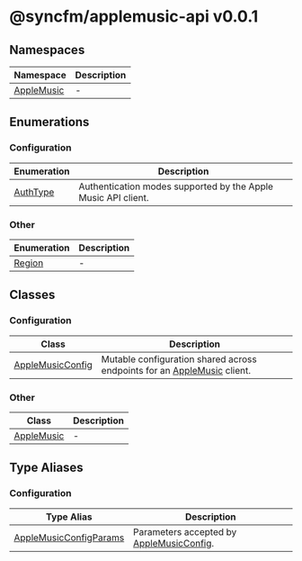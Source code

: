 # @syncfm/applemusic-api v0.0.1

## Namespaces

| Namespace | Description |
| ------ | ------ |
| [AppleMusic](@syncfm/namespaces/AppleMusic/index.md) | - |

## Enumerations

### Configuration

| Enumeration | Description |
| ------ | ------ |
| [AuthType](enumerations/AuthType.md) | Authentication modes supported by the Apple Music API client. |

### Other

| Enumeration | Description |
| ------ | ------ |
| [Region](enumerations/Region.md) | - |

## Classes

### Configuration

| Class | Description |
| ------ | ------ |
| [AppleMusicConfig](classes/AppleMusicConfig.md) | Mutable configuration shared across endpoints for an [AppleMusic](classes/AppleMusic.md) client. |

### Other

| Class | Description |
| ------ | ------ |
| [AppleMusic](classes/AppleMusic.md) | - |

## Type Aliases

### Configuration

| Type Alias | Description |
| ------ | ------ |
| [AppleMusicConfigParams](type-aliases/AppleMusicConfigParams.md) | Parameters accepted by [AppleMusicConfig](classes/AppleMusicConfig.md). |
